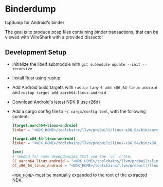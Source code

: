 # Binderdump

tcpdump for Android's binder

The goal is to produce pcap files containing binder transactions, that can be viewed with WireShark with a provided dissector



## Development Setup

* Initialize the libelf submodule with `git submodule update --init --recursive`

* Install Rust using rustup

* Add Android build targets with `rustup target add x86_64-linux-android` and `rustup target add aarch64-linux-android`

* Download Android's latest NDK (I use r26d)

* Add a cargo config file to `~/.cargo/config.toml`, with the following content:
    ```toml
    [target.aarch64-linux-android]
    linker = "<NDK_HOME>/toolchains/llvm/prebuilt/linux-x86_64/bin/aarch64-linux-android30-clang"

    [target.x86_64-linux-android]
    linker = "<NDK_HOME>/toolchains/llvm/prebuilt/linux-x86_64/bin/x86_64-linux-android30-clang"

    [env]
    # needed for some dependancies that use the `cc` crate.
    CC_aarch64_linux_android = "<NDK_HOME>/toolchains/llvm/prebuilt/linux-x86_64/bin/aarch64-linux-android30-clang"
    CC_x86_64_linux_android = "<NDK_HOME>/toolchains/llvm/prebuilt/linux-x86_64/bin/x86_64-linux-android30-clang"
    ```

    `<NDK_HOME>` must be manually expanded to the root of the extracted NDK.
